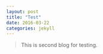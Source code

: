```yaml
---
layout: post
title: "Test"
date: 2016-03-22
categories: jekyll
---
```


> This is second blog for testing.
